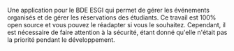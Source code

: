 Une application pour le BDE ESGI qui permet de gérer les événements organisés et de gérer les réservations des étudiants. Ce travail est 100% open source et vous pouvez le réadapter si vous le souhaitez.
Cependant, il est nécessaire de faire attention à la sécurité, étant donné qu'elle n'était pas la priorité pendant le développement.
